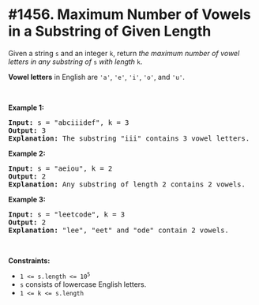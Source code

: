 # #1456. Maximum Number of Vowels in a Substring of Given Length

<p>Given a string <code>s</code> and an integer <code>k</code>, return <em>the maximum number of vowel letters in any substring of </em><code>s</code><em> with length </em><code>k</code>.</p>

<p><strong>Vowel letters</strong> in English are <code>'a'</code>, <code>'e'</code>, <code>'i'</code>, <code>'o'</code>, and <code>'u'</code>.</p>

<p>&nbsp;</p>
<p><strong class="example">Example 1:</strong></p>

<pre><strong>Input:</strong> s = "abciiidef", k = 3
<strong>Output:</strong> 3
<strong>Explanation:</strong> The substring "iii" contains 3 vowel letters.
</pre>

<p><strong class="example">Example 2:</strong></p>

<pre><strong>Input:</strong> s = "aeiou", k = 2
<strong>Output:</strong> 2
<strong>Explanation:</strong> Any substring of length 2 contains 2 vowels.
</pre>

<p><strong class="example">Example 3:</strong></p>

<pre><strong>Input:</strong> s = "leetcode", k = 3
<strong>Output:</strong> 2
<strong>Explanation:</strong> "lee", "eet" and "ode" contain 2 vowels.
</pre>

<p>&nbsp;</p>
<p><strong>Constraints:</strong></p>

<ul>
	<li><code>1 &lt;= s.length &lt;= 10<sup>5</sup></code></li>
	<li><code>s</code> consists of lowercase English letters.</li>
	<li><code>1 &lt;= k &lt;= s.length</code></li>
</ul>